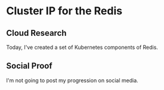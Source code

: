 # Cluster IP for the Redis
## Cloud Research
Today, I've created a set of Kubernetes components of Redis.

## Social Proof
I'm not going to post my progression on social media.